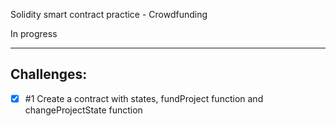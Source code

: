 Solidity smart contract practice - Crowdfunding

In progress

---

## Challenges:

- [x] #1 Create a contract with states, fundProject function and changeProjectState function
